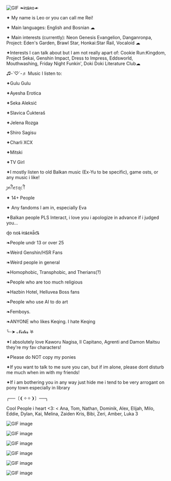 ![GIF](https://i.gifer.com/2R9u.gif)
❧ɨռȶʀօ☙

✦ My name is Leo or you can call me Rei!

✦ Main languages: English and Bosnian ☁︎

✦ Main interests (currently): Neon Genesis Evangelion, Danganronpa, Project: Eden's Garden, Brawl Star, Honkai:Star Rail, Vocaloid ☁︎

✦Interests I can talk about but I am not really apart of: Cookie Run:Kingdom, Project Sekai, Genshin Impact, Dress to Impress, Eddsworld, Mouthwashing, Friday Night Funkin', Doki Doki Literature Club☁︎

♫-`♡´-♬ Music I listen to: 

✦Gulu Gulu

✦Ayesha Erotica

✦Seka Aleksić

✦Slavica Ćukteraš

✦Jelena Rozga

✦Shiro Sagisu

✦Charli XCX

✦Mitski

✦TV Girl

✦I mostly listen to old Balkan music (Ex-Yu to be specific), game osts, or any music i like!

꠸ꪀꪻꫀ᥅ꪖᥴꪻ

✦ 14+ People

✦ Any fandoms I am in, especially Eva

✦Balkan people PLS Interact, i love you i apologize in advance if i judged you...

ɖօ ռօȶ ɨռȶɛʀǟƈȶ

❧People undr 13 or over 25

❧Weird Genshin/HSR Fans

❧Weird people in general

❧Homophobic, Transphobic, and Therians(?)

❧People who are too much religious

❧Hazbin Hotel, Helluvea Boss fans

❧People who use AI to do art

❧Femboys.

❧ANYONE who likes Keqing. I hate Keqing


ׂ╰┈➤ 𝓝𝓸𝓽𝓮𝓼 ࣪𖤐

✦I absolutely love Kaworu Nagisa, Il Capitano, Agrenti and Damon Maitsu they're my fav characters!

✦Please do NOT copy my ponies

✦If you want to talk to me sure you can, but if im alone, please dont disturb me much when im with my friends!

✦If i am bothering you in any way just hide me i tend to be very arrogant on pony town especially in library

╭──〔❨✧✧❩〕──╮

Cool People i heart <3:
< Ana, Tom, Nathan, Dominik, Alex, Elijah, Milo, Eddie, Dylan, Kai, Melina, Zaiden Kris, Bibi, Zeri, Amber, Luka 3

![GIF image](https://i.gifer.com/JQer.gif)

![GIF image](https://i.gifer.com/4KMq.gif)

![GIF image](https://i.gifer.com/2RA1.gif)

![GIF image](https://i.gifer.com/40pQ.gif)

![GIF image](https://i.gifer.com/4RFL.gif)

![GIF image](https://i.gifer.com/24AK.gif)
